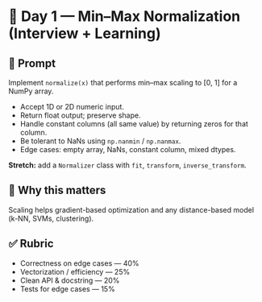 # 🧠 Day 1 — Min–Max Normalization (Interview + Learning)

## 🎯 Prompt
Implement `normalize(x)` that performs min–max scaling to [0, 1] for a NumPy array.
- Accept 1D or 2D numeric input.
- Return float output; preserve shape.
- Handle constant columns (all same value) by returning zeros for that column.
- Be tolerant to NaNs using `np.nanmin` / `np.nanmax`.
- Edge cases: empty array, NaNs, constant column, mixed dtypes.

**Stretch:** add a `Normalizer` class with `fit`, `transform`, `inverse_transform`.

## 🧠 Why this matters
Scaling helps gradient-based optimization and any distance-based model (k-NN, SVMs, clustering).

## ✅ Rubric
- Correctness on edge cases — 40%
- Vectorization / efficiency — 25%
- Clean API & docstring — 20%
- Tests for edge cases — 15%
